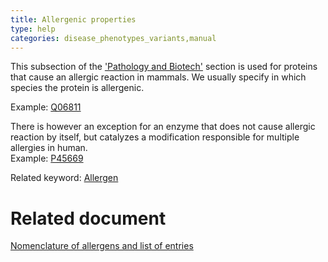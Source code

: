 ```yaml
---
title: Allergenic properties
type: help
categories: disease_phenotypes_variants,manual
---
```


This subsection of the ['Pathology and Biotech'](https://www.uniprot.org/help/disease_phenotypes_variants_section) section is used for proteins that cause an allergic reaction in mammals. We usually specify in which species the protein is allergenic.

Example: [Q06811](https://www.uniprot.org/uniprotkb/Q06811#phenotypes_variants)

There is however an exception for an enzyme that does not cause allergic reaction by itself, but catalyzes a modification responsible for multiple allergies in human.  
Example: [P45669](https://www.uniprot.org/uniprotkb/P45669#phenotypes_variants)

Related keyword: [Allergen](https://www.uniprot.org/keywords/20)

# Related document

[Nomenclature of allergens and list of entries](https://ftp.uniprot.org/pub/databases/uniprot/current_release/knowledgebase/complete/docs/allergen.txt)
